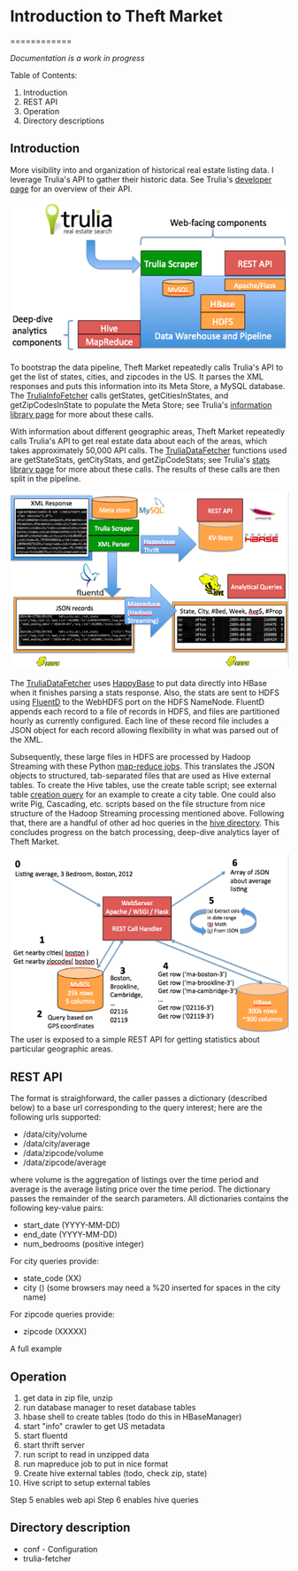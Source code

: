 # Introduction to Theft Market
============

*Documentation is a work in progress*

Table of Contents:

1. Introduction
2. REST API
3. Operation 
4. Directory descriptions

## Introduction

More visibility into and organization of historical real estate listing data.  I leverage Trulia's API to gather their historic data.  See Trulia's [developer page](http://developer.trulia.com/docs/read/Home) for an overview of their API.

![alt text](img/high_level.png "High level overview of Theft Market")

To bootstrap the data pipeline, Theft Market repeatedly calls Trulia's API to get the list of states, cities, and zipcodes in the US.  It parses the XML responses and puts this information into its Meta Store, a MySQL database.  The [TruliaInfoFetcher](/trulia-fetcher/TruliaInfoFetcher.py) calls getStates, getCitiesInStates, and getZipCodesInState to populate the Meta Store; see Trulia's [information library page](http://developer.trulia.com/docs/read/LocationInfo) for more about these calls.

With information about different geographic areas, Theft Market repeatedly calls Trulia's API to get real estate data about each of the areas, which takes approximately 50,000 API calls.  The [TruliaDataFetcher](/trulia-fetcher/TruliaDataFetcher.py) functions used are getStateStats, getCityStats, and getZipCodeStats; see Trulia's [stats library page](http://developer.trulia.com/docs/read/TruliaStats) for more about these calls. The results of these calls are then split in the pipeline.

![alt text](img/pipeline_details.png "Pipeline details")

The [TruliaDataFetcher](/trulia-fetcher/TruliaDataFetcher.py) uses [HappyBase](http://happybase.readthedocs.org/en/latest/) to put data directly into HBase when it finishes parsing a stats response.  Also, the stats are sent to HDFS using [FluentD](http://www.fluentd.org/) to the WebHDFS port on the HDFS NameNode. FluentD appends each record to a file of records in HDFS, and files are partitioned hourly as currently configured.  Each line of these record file includes a JSON object for each record allowing flexibility in what was parsed out of the XML.

Subsequently, these large files in HDFS are processed by Hadoop Streaming with these Python [map-reduce jobs](https://github.com/rirwin/theft-market/tree/master/map-reduce/python).  This translates the JSON objects to structured, tab-separated files that are used as Hive external tables.  To create the Hive tables, use the create table script; see external table [creation query](hive/city/create_ext_table_city.q) for an example to create a city table. One could also write Pig, Cascading, etc. scripts based on the file structure from nice structure of the Hadoop Streaming processing mentioned above.  Following that, there are a handful of other ad hoc queries in the [hive directory](hive/city/).  This concludes progress on the batch processing, deep-dive analytics layer of Theft Market.

![alt text](img/web_server.png "Web server details")
The user is exposed to a simple REST API for getting statistics about particular geographic areas.  

## REST API

The format is straighforward, the caller passes a dictionary (described below) to a base url corresponding to the query interest; here are the following urls supported:

- /data/city/volume 
- /data/city/average
- /data/zipcode/volume
- /data/zipcode/average

where volume is the aggregation of listings over the time period and average is the average listing price over the time period.  The dictionary passes the remainder of the search parameters.  All dictionaries contains the following key-value pairs:

- start_date (YYYY-MM-DD)
- end_date (YYYY-MM-DD)
- num_bedrooms (positive integer)

For city queries provide:

- state_code (XX)
- city (<city name>) (some browsers may need a %20 inserted for spaces in the city name) 

For zipcode queries provide:

- zipcode (XXXXX)

A full example 


## Operation

1. get data in zip file, unzip
2. run database manager to reset database tables
3. hbase shell to create tables (todo do this in HBaseManager)
2. start "info" crawler to get US metadata
3. start fluentd
4. start thrift server
5. run script to read in unzipped data
6. run mapreduce job to put in nice format
7. Create hive external tables (todo, check zip, state)
7. Hive script to setup external tables

Step 5 enables web api
Step 6 enables hive queries


## Directory description

* conf - Configuration
* trulia-fetcher
